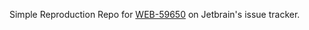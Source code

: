 Simple Reproduction Repo for [WEB-59650](https://youtrack.jetbrains.com/issue/WEB-59650/Styled-JSX-plugin-doesnt-take-into-account-tailwind-classes) on Jetbrain's issue tracker.
